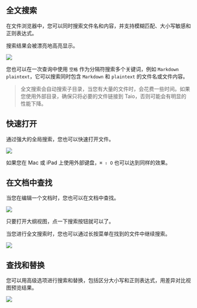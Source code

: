 ## 全文搜索

在文件浏览器中，您可以同时搜索文件名和内容，并支持模糊匹配、大小写敏感和正则表达式。

搜索结果会被漂亮地高亮显示。

<img class="bordered_img" src="../cn/editor/assets/IMG_6.png" />

您也可以在一次查询中使用 `空格` 作为分隔符搜索多个关键词，例如 `Markdown plaintext`，它可以搜索同时包含 `Markdown` 和 `plaintext` 的文件名或文件内容。

> 全文搜索会自动搜索子目录，当您有大量的文件时，会花费一些时间。如果您使用外部目录，确保只将必要的文件链接到 Taio，否则可能会有明显的性能下降。

## 快速打开

通过强大的全局搜索，您也可以快速打开文件。

<img class="bordered_img" src="../cn/editor/assets/IMG_9.png" />

如果您在 Mac 或 iPad 上使用外部键盘，`⌘ ⇧ O` 也可以达到同样的效果。

## 在文档中查找

当您在编辑一个文档时，您也可以在文档中查找。

<img class="bordered_img" src="../cn/editor/assets/IMG_7.png" />

只要打开大纲视图，点一下搜索按钮就可以了。

当您进行全文搜索时，您也可以通过长按菜单在找到的文件中继续搜索。

<img class="bordered_img" src="../cn/editor/assets/IMG_8.png" />

## 查找和替换

您可以用高级选项进行搜索和替换，包括区分大小写和正则表达式，用差异对比视图预览结果。

<img class="bordered_img" src="../cn/editor/assets/IMG_10.png" />